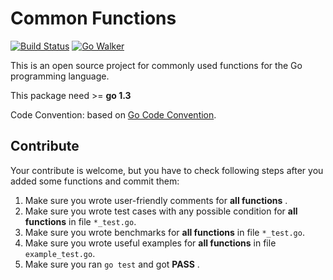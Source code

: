 Common Functions
================

[![Build Status](https://travis-ci.org/unknwon/com.svg)](https://travis-ci.org/unknwon/com) [![Go Walker](http://gowalker.org/api/v1/badge)](http://gowalker.org/"github.com/lonelybeanz/gowalker/modules/com")

This is an open source project for commonly used functions for the Go programming language.

This package need >= **go 1.3**

Code Convention: based on [Go Code Convention](https://github.com/unknwon/go-code-convention).

## Contribute

Your contribute is welcome, but you have to check following steps after you added some functions and commit them:

1. Make sure you wrote user-friendly comments for **all functions** .
2. Make sure you wrote test cases with any possible condition for **all functions** in file `*_test.go`.
3. Make sure you wrote benchmarks for **all functions** in file `*_test.go`.
4. Make sure you wrote useful examples for **all functions** in file `example_test.go`.
5. Make sure you ran `go test` and got **PASS** .
